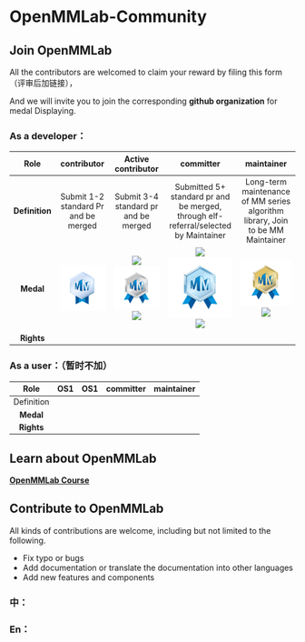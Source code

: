 # OpenMMLab-Community

## Join OpenMMLab
 All the contributors are welcomed to claim your reward by filing this form（评审后加链接），
 
  And we will invite you to join the corresponding **github organization** for medal Displaying.
 
 ### As a developer：
|**Role**     |  **contributor** | **Active contributor** | **committer** | **maintainer** | 
|:----:   |  :----:      | :----:             |:----:     |:----:      |
|**Definition**  | Submit 1-2 standard Pr and be merged | Submit 3-4 standard pr and be merged      | Submitted 5+ standard pr and be merged, through elf-referral/selected by Maintainer  |  Long-term maintenance of MM series algorithm library, Join to be MM Maintainer |   
|**Medal**  | ![Image text](https://github.com/oyater/OpenMMLab-Community/blob/main/image/be07b70e-a563-47ae-bfad-33f0bc6ec969.jpeg)  |  <img src="[(https://github.com/oyater/OpenMMLab-Community/blob/main/image/1acba771-1375-427d-b700-33491961fc0b.jpeg)]" width="50px">![Image text](https://github.com/oyater/OpenMMLab-Community/blob/main/image/1acba771-1375-427d-b700-33491961fc0b.jpeg)<img src="[(https://github.com/oyater/OpenMMLab-Community/blob/main/image/1acba771-1375-427d-b700-33491961fc0b.jpeg)]" width="50px"> | <img src="[(https://github.com/oyater/OpenMMLab-Community/blob/main/image/e691bacd-c49f-4f34-9bcf-552c69205166.jpeg)]" width="10px"> ![Image text](https://github.com/oyater/OpenMMLab-Community/blob/main/image/e691bacd-c49f-4f34-9bcf-552c69205166.jpeg)  <img src="[(https://github.com/oyater/OpenMMLab-Community/blob/main/image/e691bacd-c49f-4f34-9bcf-552c69205166.jpeg)]" width="10px">            | ![Image text](https://github.com/oyater/OpenMMLab-Community/blob/main/image/9c27baa5-5e97-4450-a4c7-1bf0633bc11a.jpeg)  <img src="[(https://github.com/oyater/OpenMMLab-Community/blob/main/image/9c27baa5-5e97-4450-a4c7-1bf0633bc11a.jpeg)]" width="50px">       |   
|**Rights**   |   |      |               |           |   


 ### As a user：（暂时不加）
|**Role**     |  **OS1** | **OS1** | **committer** | **maintainer** | 
|:----:   |  :----:      | :----:             |:----:     |:----:      |
|Definition   |       |          |       |   
|**Medal**  |    |  |           |   
|**Rights**   |     |    |       |           |   


## Learn about OpenMMLab

[**OpenMMLab Course**](https://github.com/wangruohui/OpenMMLabCourse)

## Contribute to OpenMMLab

All kinds of contributions are welcome, including but not limited to the following.

* Fix typo or bugs
* Add documentation or translate the documentation into other languages
* Add new features and components

### 中：
### En：

